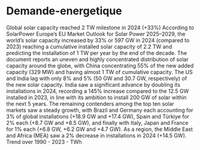 # Demande-energetique

Global solar capacity reached 2 TW milestone in 2024 (+33%)
According to SolarPower Europe’s EU Market Outlook for Solar Power 2025–2029, the world’s solar capacity increased by 33% or 597 GW in 2024 (compared to 2023) reaching a cumulative installed solar capacity of 2.2 TW and predicting the installation of 1 TW per year by the end of the decade. The document reports an uneven and highly concentrated distribution of solar capacity around the globe, with China concentrating 55% of the new added capacity (329 MW) and having almost 1 TW of cumulative capacity. The US and India lag with only 8% and 5% (50 GW and 30.7 GW, respectively) of the new solar capacity. India saw a significant advance by doubling its installations in 2024, recording a 145% increase compared to the 12.5 GW installed in 2023, in line with its ambition to install 200 GW of solar within the next 5 years. The remaining contenders among the top ten solar markets saw a steady growth, with Brazil and Germany each accounting for 3% of global installations (+18.9 GW and +17.4 GW), Spain and Türkiye for 2% each (+8.7 GW and +8.5 GW), and finally with Italy, Japan and France for 1% each (+6.8 GW, +6.2 GW and +4.7 GW). As a region, the Middle East and Africa (MEA) saw a 2% decrease in installations in 2024 (+14.5 GW). 
Trend over 1990 - 2023 - TWh

